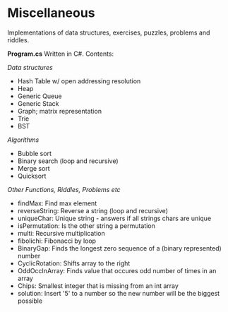 # Miscellaneous
Implementations of data structures, exercises, puzzles, problems and riddles.

**Program.cs**
Written in C#. Contents:

*Data structures*
* Hash Table w/ open addressing resolution
* Heap
* Generic Queue
* Generic Stack
* Graph; matrix representation
* Trie 
* BST

*Algorithms*
* Bubble sort
* Binary search (loop and recursive)
* Merge sort
* Quicksort

*Other Functions, Riddles, Problems etc*
* findMax:        Find max element
* reverseString:  Reverse a string (loop and recursive)
* uniqueChar:     Unique string - answers if all strings chars are unique
* isPermutation:  Is the other string a permutation
* multi:          Recursive multiplication
* fibolichi:      Fibonacci by loop
* BinaryGap:      Finds the longest zero sequence of a (binary represented) number
* CyclicRotation: Shifts array to the right
* OddOccInArray:  Finds value that occures odd number of times in an array
* Chips:          Smallest integer that is missing from an int array
* solution:       Insert '5' to a number so the new number will be the biggest possible

